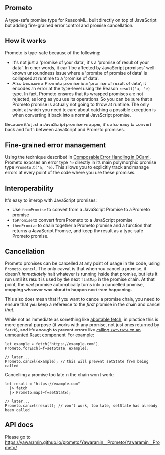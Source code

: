 ## Prometo

A type-safe promise type for ReasonML, built directly on top of
JavaScript but adding fine-grained error control and promise
cancellation.

## How it works

Prometo is type-safe because of the following:

- It's not just a 'promise of your data', it's a 'promise of result of
  your data'. In other words, it can't be affected by JavaScript
  promises' well-known unsoundness issue where a 'promise of promise of
  data' is collapsed at runtime to a 'promise of data'.
- Also because a Prometo promise is a 'promise of result of data', it
  encodes an error at the type-level using the Reason `result('a, 'e)`
  type. In fact, Prometo ensures that its wrapped promises are not
  rejected, as long as you use its operations. So you can be sure that a
  Prometo promise is actually not going to throw at runtime. The only
  point at which you need to care about catching a possible exception is
  when converting it back into a normal JavaScript promise.

Because it's just a JavaScript promise wrapper, it's also easy to
convert back and forth between JavaScript and Prometo promises.

## Fine-grained error management

Using the technique described in
[Composable Error Handling in OCaml](https://keleshev.com/composable-error-handling-in-ocaml),
Prometo exposes an error type `'e` directly in its main polymorphic
promise type `Prometo.t('a, 'e)`. This allows you to explicitly track
and manage errors at every point of the code where you use these
promises.

## Interoperability

It's easy to interop with JavaScript promises:

- Use `fromPromise` to convert from a JavaScript Promise to a Prometo
  promise
- `toPromise` to convert from Prometo to a JavaScript promise
- `thenPromise` to chain together a Prometo promise and a function that
  returns a JavaScript Promise, and keep the result as a type-safe
  Prometo promise.

## Cancellation

Prometo promises can be cancelled at any point of usage in the code,
using `Prometo.cancel`. The only caveat is that when you cancel a
promise, it doesn't _immediately_ halt whatever is running inside that
promise, but lets it run until its result is used by the next `flatMap`
in the promise chain. At that point, the _next_ promise automatically
turns into a cancelled promise, stopping whatever was about to happen
next from happening.

This also does mean that if you want to cancel a promise chain, you need
to ensure that you keep a reference to the _first_ promise in the chain
and cancel _that._

While not as immediate as something like
[abortable fetch](https://developers.google.com/web/updates/2017/09/abortable-fetch),
in practice this is more general-purpose (it works with any promise, not
just ones returned by `fetch`), and it's enough to prevent errors like
[calling `setState` on an unmounted React component](https://reactjs.org/blog/2015/12/16/ismounted-antipattern.html).
For example:

```reason
let example = fetch("https://example.com");
Prometo.forEach(~f=setState, example);

// later...
Prometo.cancel(example); // this will prevent setState from being called
```

Cancelling a promise too late in the chain won't work:

```reason
let result = "https://example.com"
  |> fetch
  |> Prometo.map(~f=setState);

// later...
Prometo.cancel(result); // won't work, too late, setState has already been called
```

## API docs

Please go to
https://yawaramin.github.io/prometo/Yawaramin__Prometo/Yawaramin__Prometo/
